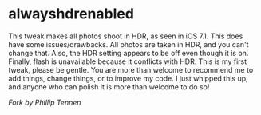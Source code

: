 alwayshdrenabled
================

This tweak makes all photos shoot in HDR, as seen in iOS 7.1.
This does have some issues/drawbacks. All photos are taken in HDR, and you can't change that. Also, the HDR setting appears to be off even though it is on. Finally, flash is unavailable because it conflicts with HDR.
This is my first tweak, please be gentle.
You are more than welcome to recommend me to add things, change things, or to improve my code. I just whipped this up, and anyone who can polish it is more than welcome to do so!

*Fork by Phillip Tennen*